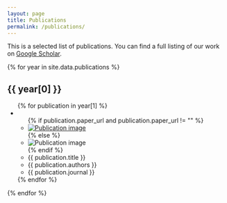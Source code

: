 ```yaml
---
layout: page
title: Publications
permalink: /publications/
---
```


This is a selected list of publications. You can find a full listing of our work on [Google Scholar](https://scholar.google.com/citations?user=ymlcN9AAAAAJ&hl=en).


{% for year in site.data.publications %}
<h2>{{ year[0] }}</h2>
<ul>
  {% for publication in year[1] %}
    <li><ul>
        {% if publication.paper_url and publication.paper_url != "" %}
            <li><a href="{{ publication.paper_url }}" target="_blank"><img src="{{ publication.img }}" alt="Publication image"></a></li>
        {% else %}
            <li><img src="{{ publication.img }}" alt="Publication image"></li>
        {% endif %}
        <li>{{ publication.title }}</li>
        <li>{{ publication.authors }}</li>
        <li>{{ publication.journal }}</li>
    </ul></li>
    {% endfor %}
</ul>
{% endfor %}
